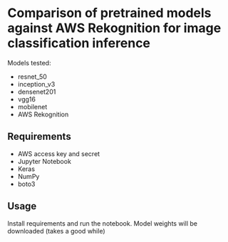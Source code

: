 # Comparison of pretrained models against AWS Rekognition for image classification inference

Models tested:
- resnet_50
- inception_v3
- densenet201
- vgg16
- mobilenet
- AWS Rekognition

## Requirements
- AWS access key and secret
- Jupyter Notebook
- Keras
- NumPy
- boto3

## Usage
Install requirements and run the notebook.
Model weights will be downloaded (takes a good while)

